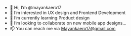 - 👋 Hi, I’m @mayankaero17
- 👀 I’m interested in UX design and Frontend Development
- 🌱 I’m currently learning Product design
- 💞️ I’m looking to collaborate on new mobile app designs... 
- 📫 You can reach me via Mayankaero17@gmail.com


<!---
mayankaero17/mayankaero17 is a ✨ special ✨ repository because its `README.md` (this file) appears on your GitHub profile.
You can click the Preview link to take a look at your changes.
--->
